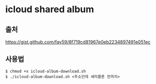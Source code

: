 # icloud shared album

## 출처
https://gist.github.com/fay59/8f719cd81967e0eb2234897491e051ec

## 사용법
```
$ chmod +x icloud-album-download.sh
$ ./icloud-album-download.sh <주소인데 세미콜론 전까지>
```
